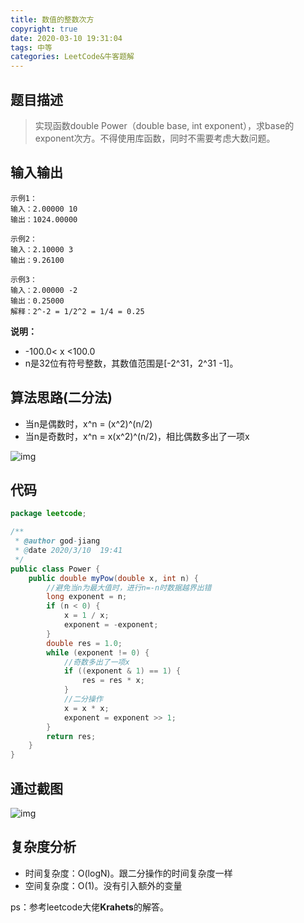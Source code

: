 ```yaml
---
title: 数值的整数次方
copyright: true
date: 2020-03-10 19:31:04
tags: 中等
categories: LeetCode&牛客题解
---
```


## 题目描述

> 实现函数double Power（double base, int exponent），求base的exponent次方。不得使用库函数，同时不需要考虑大数问题。

<!--more-->

## 输入输出

```
示例1：
输入：2.00000 10
输出：1024.00000

示例2：
输入：2.10000 3
输出：9.26100

示例3：
输入：2.00000 -2
输出：0.25000
解释：2^-2 = 1/2^2 = 1/4 = 0.25
```

**说明：**

- -100.0< x <100.0
- n是32位有符号整数，其数值范围是[-2^31，2^31 -1]。

## 算法思路(二分法)

- 当n是偶数时，x^n = (x^2)^(n/2)
- 当n是奇数时，x^n = x(x^2)^(n/2)，相比偶数多出了一项x

![img](https://pic4.zhimg.com/v2-ad6d8dbd563f157d699939c0e84b122f_b.png)

## 代码

```java
package leetcode;

/**
 * @author god-jiang
 * @date 2020/3/10  19:41
 */
public class Power {
    public double myPow(double x, int n) {
        //避免当n为最大值时，进行n=-n时数据越界出错
        long exponent = n;
        if (n < 0) {
            x = 1 / x;
            exponent = -exponent;
        }
        double res = 1.0;
        while (exponent != 0) {
            //奇数多出了一项x
            if ((exponent & 1) == 1) {
                res = res * x;
            }
            //二分操作
            x = x * x;
            exponent = exponent >> 1;
        }
        return res;
    }
}

```

## 通过截图

![img](https://pic4.zhimg.com/v2-38ea3404723a97ddbb4ceda3cecb19bb_b.png)

## 复杂度分析

- 时间复杂度：O(logN)。跟二分操作的时间复杂度一样
- 空间复杂度：O(1)。没有引入额外的变量

ps：参考leetcode大佬**Krahets**的解答。